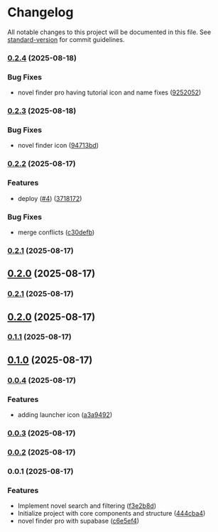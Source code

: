 # Changelog

All notable changes to this project will be documented in this file. See [standard-version](https://github.com/conventional-changelog/standard-version) for commit guidelines.

### [0.2.4](https://github.com/hdfiresky/Problembuddy-deploy/compare/v0.2.3...v0.2.4) (2025-08-18)


### Bug Fixes

* novel finder pro having tutorial icon and name fixes ([9252052](https://github.com/hdfiresky/Problembuddy-deploy/commit/9252052294c3bb2b98a6955305f6eef24c42aa53))

### [0.2.3](https://github.com/hdfiresky/Problembuddy-deploy/compare/v0.2.2...v0.2.3) (2025-08-18)


### Bug Fixes

* novel finder icon ([94713bd](https://github.com/hdfiresky/Problembuddy-deploy/commit/94713bd1acc72ed60d593884f27161730a729e7b))

### [0.2.2](https://github.com/hdfiresky/Problembuddy-deploy/compare/v0.1.3...v0.2.2) (2025-08-17)


### Features

* deploy  ([#4](https://github.com/hdfiresky/Problembuddy-deploy/issues/4)) ([3718172](https://github.com/hdfiresky/Problembuddy-deploy/commit/3718172283385ea8bab234dd25552b94ba4a6d04))


### Bug Fixes

* merge conflicts ([c30defb](https://github.com/hdfiresky/Problembuddy-deploy/commit/c30defb109f704ebc966bc45fb548e3151370af7))

### [0.2.1](https://github.com/hdfiresky/Problembuddy-deploy/compare/v0.2.0...v0.2.1) (2025-08-17)

## [0.2.0](https://github.com/hdfiresky/Problembuddy-deploy/compare/v0.1.1...v0.2.0) (2025-08-17)

### [0.2.1](https://github.com/hdfiresky/Problembuddy-deploy/compare/v0.2.0...v0.2.1) (2025-08-17)

## [0.2.0](https://github.com/hdfiresky/Problembuddy-deploy/compare/v0.1.1...v0.2.0) (2025-08-17)

### [0.1.1](https://github.com/hdfiresky/Problembuddy-deploy/compare/v0.1.0...v0.1.1) (2025-08-17)

## [0.1.0](https://github.com/hdfiresky/Problembuddy-deploy/compare/v0.0.4...v0.1.0) (2025-08-17)

### [0.0.4](https://github.com/hdfiresky/Problembuddy-deploy/compare/v0.0.3...v0.0.4) (2025-08-17)


### Features

* adding launcher icon ([a3a9492](https://github.com/hdfiresky/Problembuddy-deploy/commit/a3a94920c438f1603d63bba31781abe0b368234f))

### [0.0.3](https://github.com/hdfiresky/Problembuddy-deploy/compare/v0.0.2...v0.0.3) (2025-08-17)

### [0.0.2](https://github.com/hdfiresky/Problembuddy-deploy/compare/v0.0.1...v0.0.2) (2025-08-17)

### 0.0.1 (2025-08-17)


### Features

* Implement novel search and filtering ([f3e2b8d](https://github.com/hdfiresky/Problembuddy-deploy/commit/f3e2b8d02c93a248773e2ac72e638323ad6207dc))
* Initialize project with core components and structure ([444cba4](https://github.com/hdfiresky/Problembuddy-deploy/commit/444cba4e6422fbc5bad5bbb6d6641ed88d607d48))
* novel finder pro with supabase ([c6e5ef4](https://github.com/hdfiresky/Problembuddy-deploy/commit/c6e5ef4b48a0d67058f461d3c15357985323f5f6))
